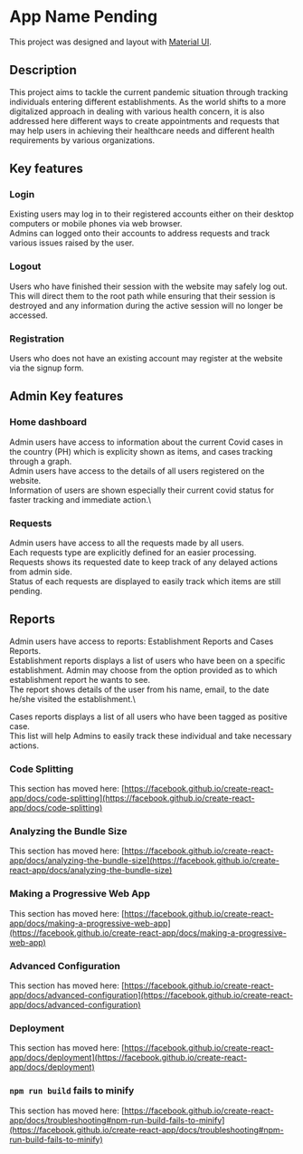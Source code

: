 # App Name Pending

This project was designed and layout with [Material UI](https://mui.com/).

## Description

This project aims to tackle the current pandemic situation through tracking individuals entering different establishments. As the world shifts to a more digitalized approach in dealing with various health concern, it is also addressed here different ways to create appointments and requests that may help users in achieving their healthcare needs and different health requirements by various organizations.

## Key features

### Login

Existing users may log in to their registered accounts either on their desktop computers or mobile phones via web browser.\
Admins can logged onto their accounts to address requests and track various issues raised by the user.

### Logout

Users who have finished their session with the website may safely log out.\
This will direct them to the root path while ensuring that their session is destroyed and any information during the active session will no longer be accessed.

### Registration

Users who does not have an existing account may register at the website via the signup form.

## Admin Key features

### Home dashboard

Admin users have access to information about the current Covid cases in the country (PH) which is explicity shown as items, and cases tracking through a graph.\
Admin users have access to the details of all users registered on the website.\
Information of users are shown especially their current covid status for faster tracking and immediate action.\

### Requests

Admin users have access to all the requests made by all users.\
Each requests type are explicitly defined for an easier processing.\
Requests shows its requested date to keep track of any delayed actions from admin side.\
Status of each requests are displayed to easily track which items are still pending.

## Reports

Admin users have access to reports: Establishment Reports and Cases Reports.\
Establishment reports displays a list of users who have been on a specific establishment. Admin may choose from the option provided as to which establishment report he wants to see.\
The report shows details of the user from his name, email, to the date he/she visited the establishment.\

Cases reports displays a list of all users who have been tagged as positive case.\
This list will help Admins to easily track these individual and take necessary actions.

### Code Splitting

This section has moved here: [https://facebook.github.io/create-react-app/docs/code-splitting](https://facebook.github.io/create-react-app/docs/code-splitting)

### Analyzing the Bundle Size

This section has moved here: [https://facebook.github.io/create-react-app/docs/analyzing-the-bundle-size](https://facebook.github.io/create-react-app/docs/analyzing-the-bundle-size)

### Making a Progressive Web App

This section has moved here: [https://facebook.github.io/create-react-app/docs/making-a-progressive-web-app](https://facebook.github.io/create-react-app/docs/making-a-progressive-web-app)

### Advanced Configuration

This section has moved here: [https://facebook.github.io/create-react-app/docs/advanced-configuration](https://facebook.github.io/create-react-app/docs/advanced-configuration)

### Deployment

This section has moved here: [https://facebook.github.io/create-react-app/docs/deployment](https://facebook.github.io/create-react-app/docs/deployment)

### `npm run build` fails to minify

This section has moved here: [https://facebook.github.io/create-react-app/docs/troubleshooting#npm-run-build-fails-to-minify](https://facebook.github.io/create-react-app/docs/troubleshooting#npm-run-build-fails-to-minify)
